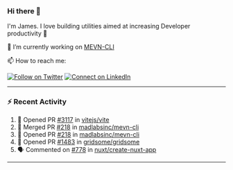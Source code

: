 ### Hi there 👋

I'm James. I love building utilities aimed at increasing Developer productivity :raised_hands: 

🔭 I’m currently working on [MEVN-CLI](https://github.com/madlabsinc/mevn-cli)

📫 How to reach me:

[![Follow on Twitter](https://img.shields.io/badge/--twitter?label=Twitter&logo=Twitter&style=social)](https://twitter.com/james_madhacks) [![Connect on LinkedIn](https://img.shields.io/badge/--linkedin?label=LinkedIn&logo=LinkedIn&style=social)](https://www.linkedin.com/in/jamesgeorge007)

---

### :zap: Recent Activity

<!--START_SECTION:activity-->
1. 💪 Opened PR [#3117](https://github.com/vitejs/vite/pull/3117) in [vitejs/vite](https://github.com/vitejs/vite)
2. 🎉 Merged PR [#218](https://github.com/madlabsinc/mevn-cli/pull/218) in [madlabsinc/mevn-cli](https://github.com/madlabsinc/mevn-cli)
3. 💪 Opened PR [#218](https://github.com/madlabsinc/mevn-cli/pull/218) in [madlabsinc/mevn-cli](https://github.com/madlabsinc/mevn-cli)
4. 💪 Opened PR [#1483](https://github.com/gridsome/gridsome/pull/1483) in [gridsome/gridsome](https://github.com/gridsome/gridsome)
5. 🗣 Commented on [#778](https://github.com/nuxt/create-nuxt-app/issues/778) in [nuxt/create-nuxt-app](https://github.com/nuxt/create-nuxt-app)
<!--END_SECTION:activity-->

---

<!--
**jamesgeorge007/jamesgeorge007** is a ✨ _special_ ✨ repository because its `README.md` (this file) appears on your GitHub profile.

Here are some ideas to get you started:

- 🌱 I’m currently learning ...
- 👯 I’m looking to collaborate on ...
- 🤔 I’m looking for help with ...
- 💬 Ask me about ...
- 😄 Pronouns: ...
- ⚡ Fun fact: ...
-->
